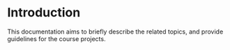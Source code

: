 # Introduction

This documentation aims to briefly describe the related topics, and provide guidelines for the course projects.